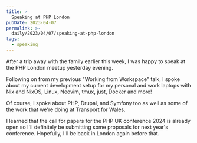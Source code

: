 ```yaml
---
title: >
  Speaking at PHP London
pubDate: 2023-04-07
permalink: >-
  daily/2023/04/07/speaking-at-php-london
tags:
  - speaking
---
```


After a trip away with the family earlier this week, I was happy to speak at the PHP London meetup yesterday evening.

Following on from my previous "Working from Workspace" talk, I spoke about my current development setup for my personal and work laptops with Nix and NixOS, Linux, Neovim, tmux, just, Docker and more!

Of course, I spoke about PHP, Drupal, and Symfony too as well as some of the work that we're doing at Transport for Wales.

I learned that the call for papers for the PHP UK conference 2024 is already open so I'll definitely be submitting some proposals for next year's conference. Hopefully, I'll be back in London again before that.

